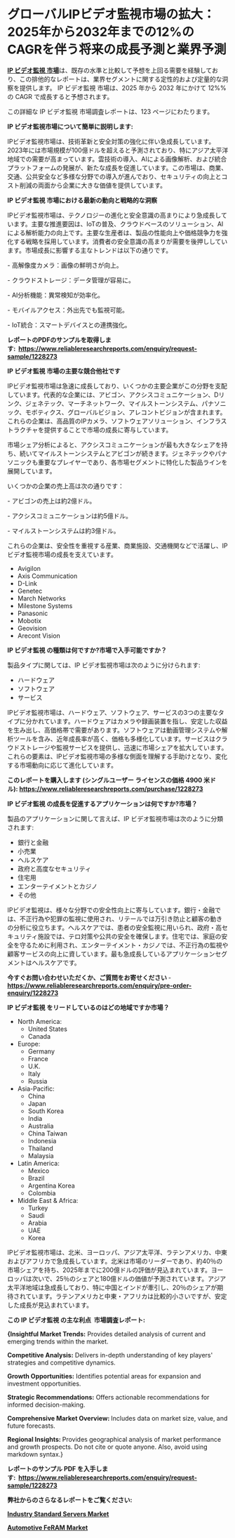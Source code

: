 <p><h1>グローバルIPビデオ監視市場の拡大：2025年から2032年までの12%のCAGRを伴う将来の成長予測と業界予測</h1></p><p data-sourcepos="1:1-1:157"><strong><a href="https://www.reliableresearchreports.com/ip-video-surveillance-r1228273?utm_campaign=107&utm_medium=36&utm_source=Github&utm_content=ia&utm_term=12012025&utm_id=ip-video-surveillance">IP ビデオ監視 市場</a></strong>は、既存の水準と比較して予想を上回る需要を経験しており、この排他的なレポートは、業界セグメントに関する定性的および定量的な洞察を提供します。 IP ビデオ監視 市場は、2025 年から 2032 年にかけて 12%% の CAGR で成長すると予想されます。</p>
<p data-sourcepos="3:1-3:50">この詳細な IP ビデオ監視 市場調査レポートは、123 ページにわたります。</p>
<p><strong>IP ビデオ監視市場について簡単に説明します:</strong></p>
<p><p>IPビデオ監視市場は、技術革新と安全対策の強化に伴い急成長しています。2023年には市場規模が100億ドルを超えると予測されており、特にアジア太平洋地域での需要が高まっています。雲技術の導入、AIによる画像解析、および統合プラットフォームの発展が、新たな成長を促進しています。この市場は、商業、交通、公共安全など多様な分野での導入が進んでおり、セキュリティの向上とコスト削減の両面から企業に大きな価値を提供しています。</p></p>
<p><strong>IP ビデオ監視 市場における最新の動向と戦略的な洞察</strong></p>
<p><p>IPビデオ監視市場は、テクノロジーの進化と安全意識の高まりにより急成長しています。主要な推進要因は、IoTの普及、クラウドベースのソリューション、AIによる解析能力の向上です。主要な生産者は、製品の性能向上や価格競争力を強化する戦略を採用しています。消費者の安全意識の高まりが需要を後押ししています。市場成長に影響する主なトレンドは以下の通りです。</p><p>- 高解像度カメラ：画像の鮮明さが向上。</p><p>- クラウドストレージ：データ管理が容易に。</p><p>- AI分析機能：異常検知が効率化。</p><p>- モバイルアクセス：外出先でも監視可能。</p><p>- IoT統合：スマートデバイスとの連携強化。</p></p>
<p><strong>レポートのPDFのサンプルを取得します</strong><strong>:&nbsp;&nbsp;<a href="https://www.reliableresearchreports.com/enquiry/request-sample/1228273?utm_campaign=107&utm_medium=36&utm_source=Github&utm_content=ia&utm_term=12012025&utm_id=ip-video-surveillance">https://www.reliableresearchreports.com/enquiry/request-sample/1228273</a></strong></p>
<p><strong>IP ビデオ監視 市場の主要な競合他社です</strong></p>
<p><p>IPビデオ監視市場は急速に成長しており、いくつかの主要企業がこの分野を支配しています。代表的な企業には、アビゴン、アクシスコミュニケーション、Dリンク、ジェネテック、マーチネットワーク、マイルストーンシステム、パナソニック、モボティクス、グローバルビジョン、アレコントビジョンが含まれます。これらの企業は、高品質のIPカメラ、ソフトウェアソリューション、インフラストラクチャを提供することで市場の成長に寄与しています。</p><p>市場シェア分析によると、アクシスコミュニケーションが最も大きなシェアを持ち、続いてマイルストーンシステムとアビゴンが続きます。ジェネテックやパナソニックも重要なプレイヤーであり、各市場セグメントに特化した製品ラインを展開しています。</p><p>いくつかの企業の売上高は次の通りです：</p><p>- アビゴンの売上は約2億ドル。</p><p>- アクシスコミュニケーションは約5億ドル。</p><p>- マイルストーンシステムは約3億ドル。 </p><p>これらの企業は、安全性を重視する産業、商業施設、交通機関などで活躍し、IPビデオ監視市場の成長を支えています。</p></p>
<p><ul><li>Avigilon</li><li>Axis Communication</li><li>D-Link</li><li>Genetec</li><li>March Networks</li><li>Milestone Systems</li><li>Panasonic</li><li>Mobotix</li><li>Geovision</li><li>Arecont Vision</li></ul></p>
<p><strong>IP ビデオ監視 の種類は何ですか?市場で入手可能ですか？</strong></p>
<p>製品タイプに関しては、IP ビデオ監視市場は次のように分けられます:</p>
<p><ul><li>ハードウェア</li><li>ソフトウェア</li><li>サービス</li></ul></p>
<p><p>IPビデオ監視市場は、ハードウェア、ソフトウェア、サービスの3つの主要なタイプに分かれています。ハードウェアはカメラや録画装置を指し、安定した収益を生み出し、高価格帯で需要があります。ソフトウェアは動画管理システムや解析ツールを含み、近年成長率が高く、価格も多様化しています。サービスはクラウドストレージや監視サービスを提供し、迅速に市場シェアを拡大しています。これらの要素は、IPビデオ監視市場の多様な側面を理解する手助けとなり、変化する市場動向に応じて進化しています。</p></p>
<p><strong>このレポートを購入します (シングルユーザー ライセンスの価格 4900 米ドル):&nbsp;<a href="https://www.reliableresearchreports.com/purchase/1228273?utm_campaign=107&utm_medium=36&utm_source=Github&utm_content=ia&utm_term=12012025&utm_id=ip-video-surveillance">https://www.reliableresearchreports.com/purchase/1228273</a></strong></p>
<p><strong>IP ビデオ監視 の成長を促進するアプリケーションは何ですか?市場？</strong></p>
<p>製品のアプリケーションに関して言えば、IP ビデオ監視市場は次のように分類されます:</p>
<p><ul><li>銀行と金融</li><li>小売業</li><li>ヘルスケア</li><li>政府と高度なセキュリティ</li><li>住宅用</li><li>エンターテイメントとカジノ</li><li>その他</li></ul></p>
<p><p>IPビデオ監視は、様々な分野での安全性向上に寄与しています。銀行・金融では、不正行為や犯罪の監視に使用され、リテールでは万引き防止と顧客の動きの分析に役立ちます。ヘルスケアでは、患者の安全監視に用いられ、政府・高セキュリティ施設では、テロ対策や公共の安全を確保します。住宅では、家庭の安全を守るために利用され、エンターテイメント・カジノでは、不正行為の監視や顧客サービスの向上に資しています。最も急成長しているアプリケーションセグメントはヘルスケアです。</p></p>
<p><strong>今すぐお問い合わせいただくか、ご質問をお寄せください</strong><strong>&nbsp;</strong>-<strong><a href="https://www.reliableresearchreports.com/enquiry/pre-order-enquiry/1228273?utm_campaign=107&utm_medium=36&utm_source=Github&utm_content=ia&utm_term=12012025&utm_id=ip-video-surveillance">https://www.reliableresearchreports.com/enquiry/pre-order-enquiry/1228273</a></strong></p>
<p><strong>IP ビデオ監視 をリードしているのはどの地域ですか市場？</strong></p>
<p><ul>
    <li>
        North America:
        <ul>
            <li>United States</li>
            <li>Canada</li>
        </ul>
    </li>
    <li>
        Europe:
        <ul>
            <li>Germany</li>
            <li>France</li>
            <li>U.K.</li>
            <li>Italy</li>
            <li>Russia</li>
        </ul>
    </li>
    <li>
        Asia-Pacific:
        <ul>
            <li>China</li>
            <li>Japan</li>
            <li>South Korea</li>
            <li>India</li>
            <li>Australia</li>
            <li>China Taiwan</li>
            <li>Indonesia</li>
            <li>Thailand</li>
            <li>Malaysia</li>
        </ul>
    </li>
    <li>
        Latin America:
        <ul>
            <li>Mexico</li>
            <li>Brazil</li>
            <li>Argentina Korea</li>
            <li>Colombia</li>
        </ul>
    </li>
    <li>
        Middle East & Africa:
        <ul>
            <li>Turkey</li>
            <li>Saudi</li>
            <li>Arabia</li>
            <li>UAE</li>
            <li>Korea</li>
        </ul>
    </li>
    </ul></p>
<p><p>IPビデオ監視市場は、北米、ヨーロッパ、アジア太平洋、ラテンアメリカ、中東およびアフリカで急成長しています。北米は市場のリーダーであり、約40％の市場シェアを持ち、2025年までに200億ドルの評価が見込まれています。ヨーロッパは次いで、25％のシェアと180億ドルの価値が予測されています。アジア太平洋地域は急成長しており、特に中国とインドが牽引し、20％のシェアが期待されています。ラテンアメリカと中東・アフリカは比較的小さいですが、安定した成長が見込まれています。</p></p>
<p><strong>この IP ビデオ監視 の主な利点&nbsp; 市場調査レポート:</strong></p>
<p><strong>{Insightful Market Trends:</strong> Provides detailed analysis of current and emerging trends within the market.</p>
<p><strong>Competitive Analysis:</strong> Delivers in-depth understanding of key players' strategies and competitive dynamics.</p>
<p><strong>Growth Opportunities:</strong> Identifies potential areas for expansion and investment opportunities.</p>
<p><strong>Strategic Recommendations:</strong> Offers actionable recommendations for informed decision-making.</p>
<p><strong>Comprehensive Market Overview: </strong>Includes data on market size, value, and future forecasts.</p>
<p><strong>Regional Insights: </strong>Provides geographical analysis of market performance and growth prospects. Do not cite or quote anyone. Also, avoid using markdown syntax.}</p>
<p><strong>レポートのサンプル PDF を入手します:&nbsp;</strong><strong>&nbsp;<a href="https://www.reliableresearchreports.com/enquiry/request-sample/1228273?utm_campaign=107&utm_medium=36&utm_source=Github&utm_content=ia&utm_term=12012025&utm_id=ip-video-surveillance">https://www.reliableresearchreports.com/enquiry/request-sample/1228273</a></strong></p>
<p></p>
<p></p>
<p></p>
<p></p>
<p><strong>弊社からのさらなるレポートをご覧ください:</strong></p>
<p><strong><p><a href="https://github.com/hartsockdonnette82/Market-Research-Report-List-1/blob/main/industry-standard-servers-market.md?utm_campaign=107&utm_medium=36&utm_source=Github&utm_content=ia&utm_term=12012025&utm_id=ip-video-surveillance">Industry Standard Servers Market</a></p><p><a href="https://github.com/arionmp/Market-Research-Report-List-5/blob/main/automotive-feram-market.md?utm_campaign=107&utm_medium=36&utm_source=Github&utm_content=ia&utm_term=12012025&utm_id=ip-video-surveillance">Automotive FeRAM Market</a></p></strong></p>